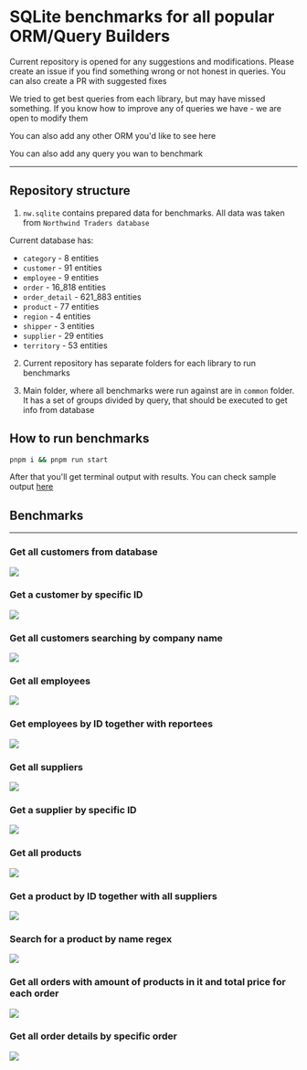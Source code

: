 # SQLite benchmarks for all popular ORM/Query Builders

Current repository is opened for any suggestions and modifications. Please create an issue if you find something wrong or not honest in queries. You can also create a PR with suggested fixes

We tried to get best queries from each library, but may have missed something. If you know how to improve any of queries we have - we are open to modify them

You can also add any other ORM you'd like to see here

You can also add any query you wan to benchmark

---

## Repository structure

1. `nw.sqlite` contains prepared data for benchmarks. All data was taken from `Northwind Traders database`

Current database has:

- `category` - 8 entities
- `customer` - 91 entities
- `employee` - 9 entities
- `order` - 16_818 entities
- `order_detail` - 621_883 entities
- `product` - 77 entities
- `region` - 4 entities
- `shipper` - 3 entities
- `supplier` - 29 entities
- `territory` - 53 entities

2. Current repository has separate folders for each library to run benchmarks

3. Main folder, where all benchmarks were run against are in `common` folder. It has a set of groups divided by query, that should be executed to get info from database

## How to run benchmarks

```bash
pnpm i && pnpm run start
```

After that you'll get terminal output with results. You can check sample output [here](./output.md)

## Benchmarks 

---

### Get all customers from database

![](media/first.png)

### Get a customer by specific ID

![](media/second.png)

### Get all customers searching by company name

![](media/three.png)

### Get all employees

![](media/four.png)

### Get employees by ID together with reportees

![](media/five.png)

### Get all suppliers

![](media/six.png)

### Get a supplier by specific ID

![](media/seven.png)

### Get all products

![](media/eight.png)

### Get a product by ID together with all suppliers

![](media/nine.png)

### Search for a product by name regex

![](media/ten.png)

### Get all orders with amount of products in it and total price for each order

![](media/eleven.png)

### Get all order details by specific order

![](media/twelve.png)

